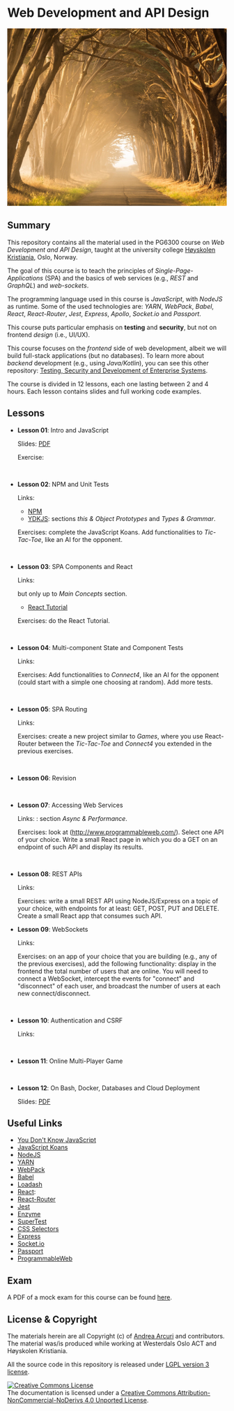 # Web Development and API Design


![](docs/img/stephen-leonardi-369733-unsplash-compressed.jpg "Photo by Stephen Leonardi on Unsplash")

## Summary

This repository contains all the material used in the PG6300 course 
on *Web Development and API Design*, taught at 
the university college [Høyskolen Kristiania](https://kristiania.no/), Oslo, Norway.

The goal of this course is to teach the principles of *Single-Page-Applications* (SPA)
and the basics of web services (e.g., *REST* and *GraphQL*) and *web-sockets*.

The programming language used in this course is *JavaScript*, with *NodeJS* as runtime.
Some of the used technologies are: *YARN*, *WebPack*, *Babel*, *React*, *React-Router*, 
*Jest*, *Express*, *Apollo*, *Socket.io* and *Passport*. 

This course puts particular emphasis on **testing** and **security**, but not on 
frontend *design* (i.e., UI/UX).

This course focuses on the *frontend* side of web development, albeit
we will build full-stack applications (but no databases).
To learn more about *backend* development (e.g., using *Java/Kotlin*), you can see this
other repository: [Testing, Security and Development of Enterprise Systems](https://github.com/arcuri82/testing_security_development_enterprise_systems).

The course is divided in 12 lessons, each one lasting between 2 and 4 hours.
Each lesson contains slides and full working code examples. 

## Lessons

* **Lesson 01**: Intro and JavaScript

  Slides: [PDF](docs/slides/lesson_01.pdf)  

  Exercise: 

<br />

* **Lesson 02**: NPM and Unit Tests

  Links:
  * [NPM](https://www.npmjs.com/) 
  * [YDKJS](https://github.com/getify/You-Dont-Know-JS):
      sections *this & Object Prototypes* and *Types & Grammar*.
  
  Exercises: complete the JavaScript Koans.
  Add functionalities to *Tic-Tac-Toe*, like an AI for the opponent.

<br />

* **Lesson 03**: SPA Components and React

    Links:
   
    but only up to *Main Concepts* section.
    * [React Tutorial](https://reactjs.org/tutorial/tutorial.html)
    
    Exercises: do the React Tutorial. 

<br />

* **Lesson 04**: Multi-component State and Component Tests 

    Links:
    

    Exercises: Add functionalities to *Connect4*, like an AI for the opponent 
    (could start with a simple one choosing at random).
    Add more tests.

<br />

* **Lesson 05**: SPA Routing

    Links:
    

    Exercises: create a new project similar to *Games*, where you use
    React-Router between the *Tic-Tac-Toe* and *Connect4* you extended
    in the previous exercises. 

<br />

* **Lesson 06**: Revision


<br />


* **Lesson 07**: Accessing Web Services

    Links:
    :
              section *Async & Performance*.

    Exercises: look at (http://www.programmableweb.com/).
               Select one API of your choice.
               Write a small React page in which you do a GET on an endpoint of such API
               and display its results.  

<br />

* **Lesson 08**: REST APIs

    Links:
    
              
    Exercises: write a small REST API using NodeJS/Express on a topic of your choice,
               with endpoints for at least: GET, POST, PUT and DELETE.
               Create a small React app that consumes such API. 


* **Lesson 09**: WebSockets

    Links:
    

    Exercises: on an app of your choice that you are building (e.g., any of the previous
    exercises), add the following functionality: display in the frontend the total number
    of users that are online. You will need to connect a WebSocket, intercept the events
    for "connect" and "disconnect" of each user, and broadcast the number of users at
    each new connect/disconnect.

<br />

* **Lesson 10**: Authentication and CSRF

    Links:
    

<br />

* **Lesson 11**: Online Multi-Player Game

<br />

* **Lesson 12**: On Bash, Docker, Databases and Cloud Deployment

    Slides: [PDF](docs/slides/lesson_12.pdf)


## Useful Links

* [You Don't Know JavaScript](https://github.com/getify/You-Dont-Know-JS)
* [JavaScript Koans](https://github.com/liammclennan/JavaScript-Koans)      
* [NodeJS](https://nodejs.org/)
* [YARN](https://yarnpkg.com)
* [WebPack](https://webpack.js.org)
* [Babel](https://babeljs.io/)
* [Loadash](https://lodash.com)
* [React](https://reactjs.org):
* [React-Router](https://reacttraining.com/react-router)
* [Jest](https://github.com/facebook/jest)
* [Enzyme](https://github.com/airbnb/enzyme)
* [SuperTest](https://github.com/visionmedia/supertest)
* [CSS Selectors](https://www.w3schools.com/cssref/css_selectors.asp)
* [Express](http://expressjs.com/)
* [Socket.io](https://socket.io/)
* [Passport](http://www.passportjs.org/)
* [ProgrammableWeb](http://www.programmableweb.com/)


## Exam

A PDF of a mock exam for this course can be found [here](docs/pg6300_mock_exam.pdf). 

## License & Copyright

The materials herein are all Copyright (c) of [Andrea Arcuri](http://www.arcuriandrea.org) 
and contributors.
The material was/is produced while working at 
Westerdals Oslo ACT and Høyskolen Kristiania.

All the source code in this repository is released under 
[LGPL version 3 license](LICENSE).

<a rel="license" href="http://creativecommons.org/licenses/by-nc-nd/4.0/">
<img alt="Creative Commons License" style="border-width:0" 
src="https://i.creativecommons.org/l/by-nc-nd/4.0/88x31.png" /></a>
<br />
The documentation is licensed under a <a rel="license" href="http://creativecommons.org/licenses/by-nc-nd/4.0/">Creative Commons Attribution-NonCommercial-NoDerivs 4.0 Unported License</a>.

